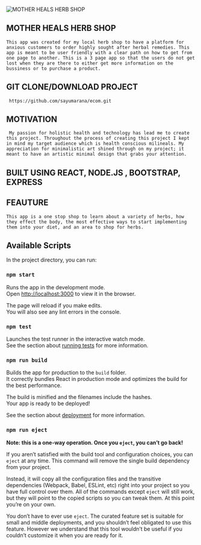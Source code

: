 ![MOTHER HEALS HERB SHOP](client/public/images/logo.jpg "Logo")

## MOTHER HEALS HERB SHOP
    This app was created for my local herb shop to have a platform for anxious customers to order highly sought after herbal remedies. This app is meant to be user friendly with a clear path on how to get from one page to another. This is a 3 page app so that the users do not get lost when they are there to either get more information on the bussiness or to purchase a product.
## GIT CLONE/DOWNLOAD PROJECT
     https://github.com/sayumarana/ecom.git
     
## MOTIVATION
     My passion for holistic health and technology has lead me to create this project. Throughout the process of creating this project I kept in mind my target audience which is health conscious milineals. My appreciation for minimalistic art shined through on my project; it meant to have an artistic minimal design that grabs your attention.


## BUILT USING REACT, NODE.JS , BOOTSTRAP, EXPRESS
## FEAUTURE
    This app is a one stop shop to learn about a variety of herbs, how they effect the body, the most effective ways to start implementing them into your diet, and an area to shop for herbs. 

## Available Scripts

In the project directory, you can run:

### `npm start`

Runs the app in the development mode.<br>
Open [http://localhost:3000](http://localhost:3000) to view it in the browser.

The page will reload if you make edits.<br>
You will also see any lint errors in the console.

### `npm test`

Launches the test runner in the interactive watch mode.<br>
See the section about [running tests](https://facebook.github.io/create-react-app/docs/running-tests) for more information.

### `npm run build`

Builds the app for production to the `build` folder.<br>
It correctly bundles React in production mode and optimizes the build for the best performance.

The build is minified and the filenames include the hashes.<br>
Your app is ready to be deployed!

See the section about [deployment](https://facebook.github.io/create-react-app/docs/deployment) for more information.

### `npm run eject`

**Note: this is a one-way operation. Once you `eject`, you can’t go back!**

If you aren’t satisfied with the build tool and configuration choices, you can `eject` at any time. This command will remove the single build dependency from your project.

Instead, it will copy all the configuration files and the transitive dependencies (Webpack, Babel, ESLint, etc) right into your project so you have full control over them. All of the commands except `eject` will still work, but they will point to the copied scripts so you can tweak them. At this point you’re on your own.

You don’t have to ever use `eject`. The curated feature set is suitable for small and middle deployments, and you shouldn’t feel obligated to use this feature. However we understand that this tool wouldn’t be useful if you couldn’t customize it when you are ready for it.

